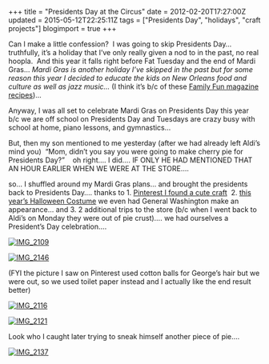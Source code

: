 +++
title = "Presidents Day at the Circus"
date = 2012-02-20T17:27:00Z
updated = 2015-05-12T22:25:11Z
tags = ["Presidents Day", "holidays", "craft projects"]
blogimport = true 
+++

Can I make a little confession?&#160; I was going to skip Presidents Day… truthfully, it’s a holiday that I’ve only really given a nod to in the past, no real hoopla.&#160; And this year it falls right before Fat Tuesday and the end of Mardi Gras… _Mardi Gras is another holiday I’ve skipped in the past but for some reason this year I decided to educate the kids on New Orleans food and culture as well as jazz music…_ (I think it’s b/c of these [Family Fun magazine recipes](http://familyfun.go.com/sitesearch/results/q=*;q1%253dmardi%2520gras%253bx1%253dholidays/?type=link))…

Anyway, I was all set to celebrate Mardi Gras on Presidents Day this year b/c we are off school on Presidents Day and Tuesdays are crazy busy with school at home, piano lessons, and gymnastics…

But, then my son mentioned to me yesterday (after we had already left Aldi’s mind you)&#160; “Mom, didn’t you say you were going to make cherry pie for Presidents Day?”&#160;&#160;&#160; oh right…. I did…. IF ONLY HE HAD MENTIONED THAT AN HOUR EARLIER WHEN WE WERE AT THE STORE….

so… I shuffled around my Mardi Gras plans… and brought the presidents back to Presidents Day…. thanks to 1. [Pinterest I found a cute craft](http://pinterest.com/pin/242701867388674479/)&#160; 2. [this year’s Halloween Costume](http://lifeatthecircus.com/2011/10/31/halloween-riddles/) we even had General Washington make an appearance… and 3. 
2 additional trips
 to the store (b/c when I went back to Aldi’s on Monday they were out of pie crust)…. we had ourselves a President’s Day celebration….

[![IMG_2109](https://latc.s3.amazonaws.com/wp-content/uploads/2012/02/IMG_2109.jpg "IMG_2109")](https://latc.s3.amazonaws.com/wp-content/uploads/2012/02/IMG_2109.jpg)

[![IMG_2146](https://latc.s3.amazonaws.com/wp-content/uploads/2012/02/IMG_2146.jpg "IMG_2146")](https://latc.s3.amazonaws.com/wp-content/uploads/2012/02/IMG_2146.jpg)


(FYI the picture I saw on Pinterest used cotton balls for George’s hair but we were out, so we used toilet paper instead and I actually like the end result better)


[![IMG_2116](https://latc.s3.amazonaws.com/wp-content/uploads/2012/02/IMG_2116.jpg "IMG_2116")](https://latc.s3.amazonaws.com/wp-content/uploads/2012/02/IMG_2116.jpg)

[![IMG_2121](https://latc.s3.amazonaws.com/wp-content/uploads/2012/02/IMG_2121.jpg "IMG_2121")](https://latc.s3.amazonaws.com/wp-content/uploads/2012/02/IMG_2121.jpg)

Look who I caught later trying to sneak himself another piece of pie….

[![IMG_2137](https://latc.s3.amazonaws.com/wp-content/uploads/2012/02/IMG_2137.jpg "IMG_2137")](https://latc.s3.amazonaws.com/wp-content/uploads/2012/02/IMG_2137.jpg)
